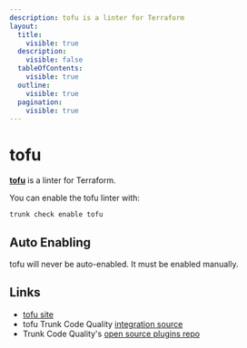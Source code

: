 ```yaml
---
description: tofu is a linter for Terraform
layout:
  title:
    visible: true
  description:
    visible: false
  tableOfContents:
    visible: true
  outline:
    visible: true
  pagination:
    visible: true
---
```


# tofu

[**tofu**](https://github.com/opentofu/opentofu) is a linter for Terraform.

You can enable the tofu linter with:

```shell
trunk check enable tofu
```

## Auto Enabling

tofu will never be auto-enabled. It must be enabled manually.

## Links

* [tofu site](https://github.com/opentofu/opentofu)
* tofu Trunk Code Quality [integration source](https://github.com/trunk-io/plugins/tree/main/linters/tofu)
* Trunk Code Quality's [open source plugins repo](https://github.com/trunk-io/plugins/tree/main)
